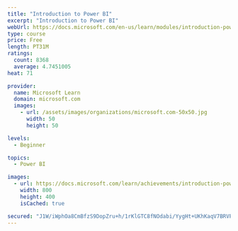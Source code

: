 ```yaml
---
title: "Introduction to Power BI"
excerpt: "Introduction to Power BI"
webUrl: https://docs.microsoft.com/en-us/learn/modules/introduction-power-bi/
type: course
price: Free
length: PT31M
ratings:
  count: 8368
  average: 4.7451005
heat: 71

provider:
  name: Microsoft Learn
  domain: microsoft.com
  images:
    - url: /assets/images/organizations/microsoft.com-50x50.jpg
      width: 50
      height: 50

levels:
  - Beginner

topics:
  - Power BI

images:
  - url: https://docs.microsoft.com/learn/achievements/introduction-power-bi-social.png
    width: 800
    height: 400
    isCached: true

secured: "J1W/iWphOa8CmBfzS9DopZru+h/1rKlGTC8fNOdabi/YygHt+UKhKaqV7BRVPBisOhlOTopqeVCpFabKpfpgZkeIf0Y5BQiQAwmxqJncs0YizMjuZ+g8quef+CVBytKfOCyisFWtyisV36HIy+ow5rv0j40oIo+O9B5ViU2ikE2XOgAjvgTdUY3PXns6xISzbioaVnPLNzrxNpOvOCFeEjo8Vx3ZkcTGNj6zZYMN5JM1T+fXHSMXrO+xDRLC2dfGDq6FD2n3p4TdODtYoPaoLW2xOm1eB5HoVHfwQ2TGXMK+P2AhIrucEJ16CNn/aR8T1fCPcRGY3r3+S4xVRiwL5UWS8Fh8IzzMIK/6Ir9X5oqLDkTfCvZJNhdzy01ACFo4zjBvN6UYOhQDyrbOLqdHcPzdDfQQVLJUPRsCzAxSo3k=;PwIpZUYsRQSRZb6SMxQuoQ=="
---
```


